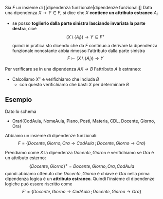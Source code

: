 Sia $F$ un insieme di [[dipendenza funzionale|dipendenze funzionali]]
Data una dipendenza $X\to Y\in F$, si dice che $X$ **contiene un attributo estraneo** $A_{i}$ 
- se posso **toglierlo dalla parte sinistra lasciando invariata la parte destra**, cioè $$(X\setminus\{ A_{i} \}) \to Y \in F^{+}$$ quindi in pratica sto dicendo che da $F$ continuo a derivare la dipendenza funzionale nonostante abbia rimosso l'attributo dalla parte sinistra $$F\vdash (X\setminus \{A_{i}\})\to Y$$

Per verificare se in una dipendenza $AX\to B$ l'attributo $A$ è estraneo:
- Calcoliamo $X^{+}$ e verifichiamo che includa $B$
	- con questo verifichiamo che basti $X$ per determinare $B$

## Esempio
Dato lo schema 
- Orari(CodAula, NomeAula, Piano, Posti, Materia, CDL, Docente, Giorno, Ora)

Abbiamo un insieme di dipendenze funzionali $$F = \{ Docente,Giorno,Ora\to CodAula\;; Docente,Giorno\to Ora\}$$

Prendiamo come $X$ la dipendenza $Docente,Giorno$ e verifichiamo se $Ora$ è un attributo esterno: 
$$\{Docente, Giorno\}^{+}=Docente,Giorno,Ora,CodAula$$ quindi abbiamo ottenuto che $Docente,Giorno$ è chiave e $Ora$ nella prima dipendenza logica è un **attributo estraneo**. Quindi l'insieme di dipendenze logiche può essere riscritto come $$F' = \{ Docente,Giorno\to CodAula\;;Docente,Giorno\to Ora \}$$